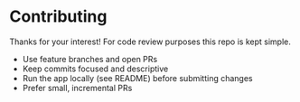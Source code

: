 # Contributing

Thanks for your interest! For code review purposes this repo is kept simple.

- Use feature branches and open PRs
- Keep commits focused and descriptive
- Run the app locally (see README) before submitting changes
- Prefer small, incremental PRs
